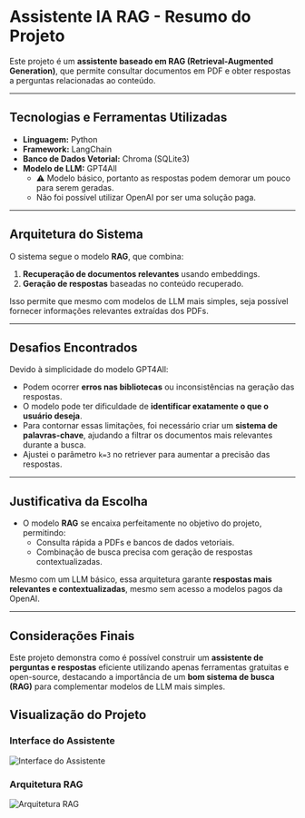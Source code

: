 # Assistente IA RAG - Resumo do Projeto

Este projeto é um **assistente baseado em RAG (Retrieval-Augmented Generation)**, que permite consultar documentos em PDF e obter respostas a perguntas relacionadas ao conteúdo.  

---

## Tecnologias e Ferramentas Utilizadas

- **Linguagem:** Python  
- **Framework:** LangChain  
- **Banco de Dados Vetorial:** Chroma (SQLite3)  
- **Modelo de LLM:** GPT4All  
  - ⚠️ Modelo básico, portanto as respostas podem demorar um pouco para serem geradas.  
  - Não foi possível utilizar OpenAI por ser uma solução paga.  

---

## Arquitetura do Sistema

O sistema segue o modelo **RAG**, que combina:  
1. **Recuperação de documentos relevantes** usando embeddings.  
2. **Geração de respostas** baseadas no conteúdo recuperado.  

Isso permite que mesmo com modelos de LLM mais simples, seja possível fornecer informações relevantes extraídas dos PDFs.

---

## Desafios Encontrados

Devido à simplicidade do modelo GPT4All:

- Podem ocorrer **erros nas bibliotecas** ou inconsistências na geração das respostas.  
- O modelo pode ter dificuldade de **identificar exatamente o que o usuário deseja**.  
- Para contornar essas limitações, foi necessário criar um **sistema de palavras-chave**, ajudando a filtrar os documentos mais relevantes durante a busca.  
- Ajustei o parâmetro `k=3` no retriever para aumentar a precisão das respostas.  

---

## Justificativa da Escolha

- O modelo **RAG** se encaixa perfeitamente no objetivo do projeto, permitindo:  
  - Consulta rápida a PDFs e bancos de dados vetoriais.  
  - Combinação de busca precisa com geração de respostas contextualizadas.  

Mesmo com um LLM básico, essa arquitetura garante **respostas mais relevantes e contextualizadas**, mesmo sem acesso a modelos pagos da OpenAI.

---

## Considerações Finais

Este projeto demonstra como é possível construir um **assistente de perguntas e respostas** eficiente utilizando apenas ferramentas gratuitas e open-source, destacando a importância de um **bom sistema de busca (RAG)** para complementar modelos de LLM mais simples.


## Visualização do Projeto

### Interface do Assistente
![Interface do Assistente](testeIMG/raspProjeto.jpg)

### Arquitetura RAG
![Arquitetura RAG](testeIMG/arquitetura_projeto.avif)
